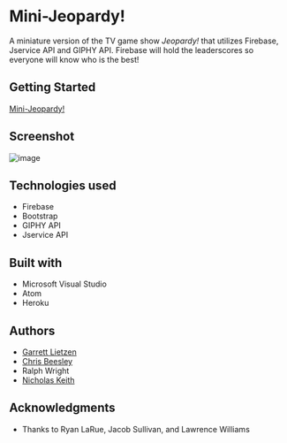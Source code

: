 # Mini-Jeopardy!
A miniature version of the TV game show *Jeopardy!* that utilizes Firebase, Jservice API and GIPHY API.  Firebase will hold the leaderscores so everyone will know who is the best!

## Getting Started
[Mini-Jeopardy!](http://mini-jeopardy-app.herokuapp.com/)

## Screenshot
![image](https://user-images.githubusercontent.com/33463643/37324104-896ef4e4-2655-11e8-8898-e185e3047132.png)

## Technologies used
- Firebase
- Bootstrap
- GIPHY API
- Jservice API

## Built with
- Microsoft Visual Studio
- Atom
- Heroku

## Authors
- [Garrett Lietzen](https://github.com/glietzen)
- [Chris Beesley](https://github.com/cbeez07)
- Ralph Wright
- [Nicholas Keith](https://github.com/RalphWiley)

## Acknowledgments
- Thanks to Ryan LaRue, Jacob Sullivan, and Lawrence Williams
